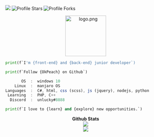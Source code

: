 
![](https://komarev.com/ghpvc/?username=OKPeach&color=blueviolet&abbreviated=true)</a>
<img src="https://img.shields.io/badge/dynamic/json?&label=Total%20Stars&color=bb2527&style=flat&style=for-the-badge&query=%24.stars&url=https://api.github-star-counter.workers.dev/user/OkPeach" alt="Profile Stars"></a>
<img src="https://img.shields.io/badge/dynamic/json?&label=Total%20Forks&color=bb2527&style=flat&style=for-the-badge&query=%24.forks&url=https://api.github-star-counter.workers.dev/user/OkPeach" alt="Profile Forks"></a>
<p align="center"><a href="https://unlucky.life/" target="_blank"><img src="https://unlucky.life/images/favicon.webp" width="128" height="128" alt="logo.png"></a></p></p>

```python
print(f`I'm {front-end} and {back-end} junior developer`)
```

```python
print(f`Follow {OkPeach} on Github`)
```

```javascript
       OS  :  windows 10
    Linux  :  manjaro OS
Languages  :  C#, html, css (scss), js (jquery), nodejs, python
 Learning  :  PHP, C++
  Discord  :  unlucky#8888
```

```python
print(f`I love to {learn} and {explore} new opportunities.`)
```

<p align="center">
	<b>Github Stats</b><br>
	<img src="https://github-readme-stats.vercel.app/api?username=OkPeach&include_all_commits=true&show_icons=true&hide_border=true&hide_title=true&count_private=true&theme=dark">
	<br>
	<img src="https://github-readme-stats.vercel.app/api/top-langs/?username=OkPeach&layout=compact&count_private=true&langs_count=8&hide_border=true&theme=dark">
</p>
